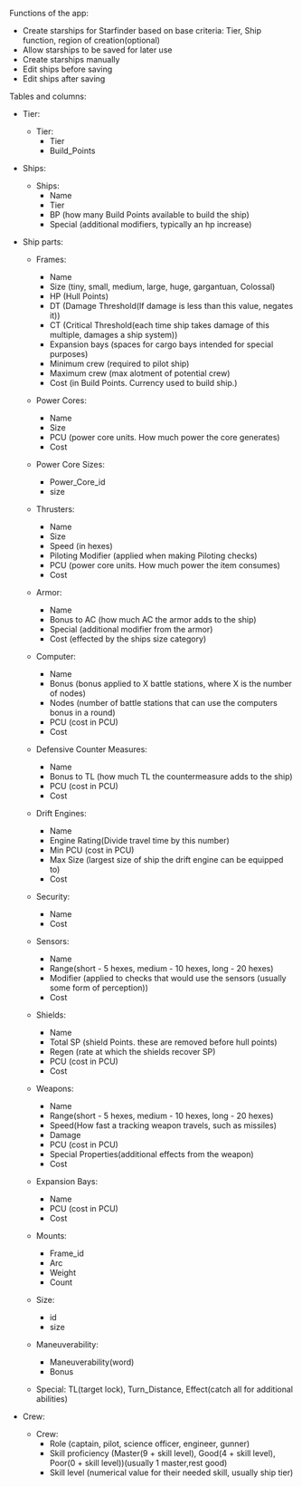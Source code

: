 
Functions of the app:
- Create starships for Starfinder based on base criteria: Tier, Ship function, region of creation(optional)
- Allow starships to be saved for later use
- Create starships manually
- Edit ships before saving
- Edit ships after saving

Tables and columns:
- Tier:
    - Tier:
        - Tier
        - Build_Points

- Ships:
    - Ships:
        - Name
        - Tier 
        - BP (how many Build Points available to build the ship)
        - Special (additional modifiers, typically an hp increase)
- Ship parts:    
    - Frames:
        - Name
        - Size (tiny, small, medium, large, huge, gargantuan, Colossal)
        - HP (Hull Points)
        - DT (Damage Threshold(If damage is less than this value, negates it))
        - CT (Critical Threshold(each time ship takes damage of this multiple, damages a ship system))
        - Expansion bays (spaces for cargo bays intended for special purposes)
        - Minimum crew (required to pilot ship)
        - Maximum crew (max alotment of potential crew)
        - Cost (in Build Points. Currency used to build ship.)
    - Power Cores:
        - Name
        - Size
        - PCU (power core units. How much power the core generates)
        - Cost
    - Power Core Sizes:
        - Power_Core_id
        - size
    - Thrusters:
        - Name
        - Size
        - Speed (in hexes)
        - Piloting Modifier (applied when making Piloting checks)
        - PCU (power core units. How much power the item consumes)
        - Cost
    - Armor:
        - Name
        - Bonus to AC (how much AC the armor adds to the ship)
        - Special (additional modifier from the armor)
        - Cost (effected by the ships size category)
    - Computer:
        - Name
        - Bonus (bonus applied to X battle stations, where X is the number of nodes)
        - Nodes (number of battle stations that can use the computers bonus in a round)
        - PCU (cost in PCU)
        - Cost
    - Defensive Counter Measures:
        - Name
        - Bonus to TL (how much TL the countermeasure adds to the ship)
        - PCU (cost in PCU)
        - Cost
    - Drift Engines:
        - Name
        - Engine Rating(Divide travel time by this number)
        - Min PCU (cost in PCU)
        - Max Size (largest size of ship the drift engine can be equipped to)
        - Cost
    - Security:
        - Name
        - Cost
    - Sensors:
        - Name
        - Range(short - 5 hexes, medium - 10 hexes, long - 20 hexes)
        - Modifier (applied to checks that would use the sensors (usually some form of perception))
        - Cost
    - Shields:
        - Name
        - Total SP (shield Points. these are removed before hull points)
        - Regen (rate at which the shields recover SP)
        - PCU (cost in PCU)
        - Cost
    - Weapons:
        - Name
        - Range(short - 5 hexes, medium - 10 hexes, long - 20 hexes)
        - Speed(How fast a tracking weapon travels, such as missiles)
        - Damage
        - PCU (cost in PCU)
        - Special Properties(additional effects from the weapon)
        - Cost
    - Expansion Bays:
        - Name
        - PCU (cost in PCU)
        - Cost
    - Mounts:
        - Frame_id
        - Arc
        - Weight
        - Count
    - Size:
        - id
        - size

    - Maneuverability:
        - Maneuverability(word)
        - Bonus
    - Special:
            TL(target lock),
            Turn_Distance,
            Effect(catch all for additional abilities)
- Crew:
    - Crew:
        - Role (captain, pilot, science officer, engineer, gunner)
        - Skill proficiency (Master(9 + skill level), Good(4 + skill level), Poor(0 + skill level))(usually 1 master,rest
            good)
        - Skill level (numerical value for their needed skill, usually ship tier)



